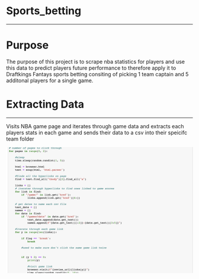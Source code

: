 # Sports_betting
---

# Purpose

The purpose of this project is to scrape nba statistics for players and use this data to predict players future performance to therefore apply it to Draftkings Fantays sports betting consiting of picking 1 team captain and 5 additonal players for a single game.

# Extracting Data
---

Visits NBA game page and iterates through game data and extracts each players stats in each game and sends their data to a csv into their speicifc team folder 

![image](https://github.com/evanbruno617/Sports_betting/blob/main/images/Screenshot%202023-03-06%20at%204.29.21%20PM.png)

